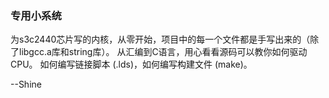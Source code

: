 ### 专用小系统
为s3c2440芯片写的内核，从零开始，项目中的每一个文件都是手写出来的（除了libgcc.a库和string库）。
从汇编到C语言，用心看看源码可以教你如何驱动CPU。
如何编写链接脚本 (.lds)，如何编写构建文件 (make)。

--Shine